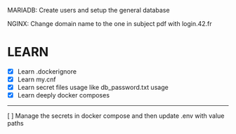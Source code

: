 
MARIADB:
    Create users and setup the general database

NGINX:
    Change domain name to the one in subject pdf with login.42.fr

# LEARN

- [x] Learn .dockerignore
- [x] Learn my.cnf
- [x] Learn secret files usage like db_password.txt usage
- [x] Learn deeply docker composes

---

[ ] Manage the secrets in docker compose and then update .env with value paths